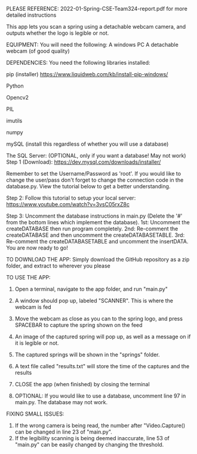 PLEASE REFERENCE: 2022-01-Spring-CSE-Team324-report.pdf for more detailed instructions


This app lets you scan a spring using a detachable webcam camera, and outputs whether the logo is legible or not.




EQUIPMENT:
You will need the following:
A windows PC
A detachable webcam (of good quality)

DEPENDENCIES:
You need the following libraries installed:

pip (installer)
https://www.liquidweb.com/kb/install-pip-windows/

Python

Opencv2


PIL


imutils

numpy


mySQL (install this regardless of whether you will use a database)



The SQL Server: (OPTIONAL, only if you want a database! May not work)
Step 1 (Download):
https://dev.mysql.com/downloads/installer/

Remember to set the Username/Password as 'root'. If you would like to change the user/pass don't forget to change the connection code in the database.py. View the tutorial below to get a better understanding.

Step 2:
Follow this tutorial to setup your local server: 
https://www.youtube.com/watch?v=3vsC05rxZ8c 

Step 3: 
Uncomment the database instructions in main.py (Delete the '#' from the bottom lines which implement the database).
  1st:
    Uncomment the createDATABASE then run program completely.
  2nd:
    Re-comment the createDATABASE and then uncomment the createDATABASETABLE. 
  3rd:
    Re-comment the createDATABASETABLE and uncomment the insertDATA. You are now ready to go!


TO DOWNLOAD THE APP:
Simply download the GitHub repository as a zip folder, and extract to wherever you please


TO USE THE APP:

1. Open a terminal, navigate to the app folder, and run "main.py"


2. A window should pop up, labeled "SCANNER". This is where the webcam is fed


3. Move the webcam as close as you can to the spring logo, and press SPACEBAR to capture the spring shown on the feed

4. An image of the captured spring will pop up, as well as a message on if it is legible or not.


5. The captured springs will be shown in the "springs" folder.


6. A text file called "results.txt" will store the time of the captures and the results

7. CLOSE the app (when finished) by closing the terminal


7. OPTIONAL: If you would like to use a database, uncomment line 97 in main.py. The database may not work.





FIXING SMALL ISSUES:

1. If the wrong camera is being read, the number after "Video.Capture() can be changed in line 23 of "main.py".
2. If the legibility scanning is being deemed inaccurate, line 53 of "main.py" can be easily changed by changing the threshold.


